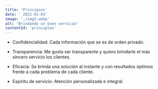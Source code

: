 ```yaml
---
title: 'Principios'
date: ' 2022-01-03'
image: './img2.webp'
alt: 'Brindando un buen servicio'
contentId: 'principles'
---
```


- Confidencialidad: Cada información que se es de orden privado.

- Transparencia: Me gusta ser transparente y quiero brindarle el más sincero servicio los clientes.

- Eficacia: Se brinda una solución al instante y con resultados óptimos frente a cada problema de cada cliente.

- Espiritu de servicio: Atención personalizada e integral.
